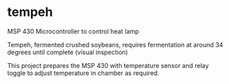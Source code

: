tempeh
======

MSP 430 Microcontroller to control heat lamp

Tempeh, fermented crushed soybeans, requires fermentation at around 34 degrees until complete (visual inspection)

This project prepares the MSP 430 with temperature sensor and relay toggle to adjust temperature in chamber as required. 
